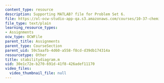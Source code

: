 ```yaml
---
content_type: resource
description: Supporting MATLAB? file for Problem Set 6.
file: https://ol-ocw-studio-app-qa.s3.amazonaws.com/courses/10-37-chemical-and-biological-reaction-engineering-spring-2007/30e1c72eb270691d41f8426adef11170_stabilitydiagram.m
file_type: text/plain
learning_resource_types:
- Assignments
ocw_type: OCWFile
parent_title: Assignments
parent_type: CourseSection
parent_uid: 59c5aafb-4d60-a558-f8cd-d39db174314a
resourcetype: Other
title: stabilitydiagram.m
uid: 30e1c72e-b270-691d-41f8-426adef11170
video_files:
  video_thumbnail_file: null
---
```

